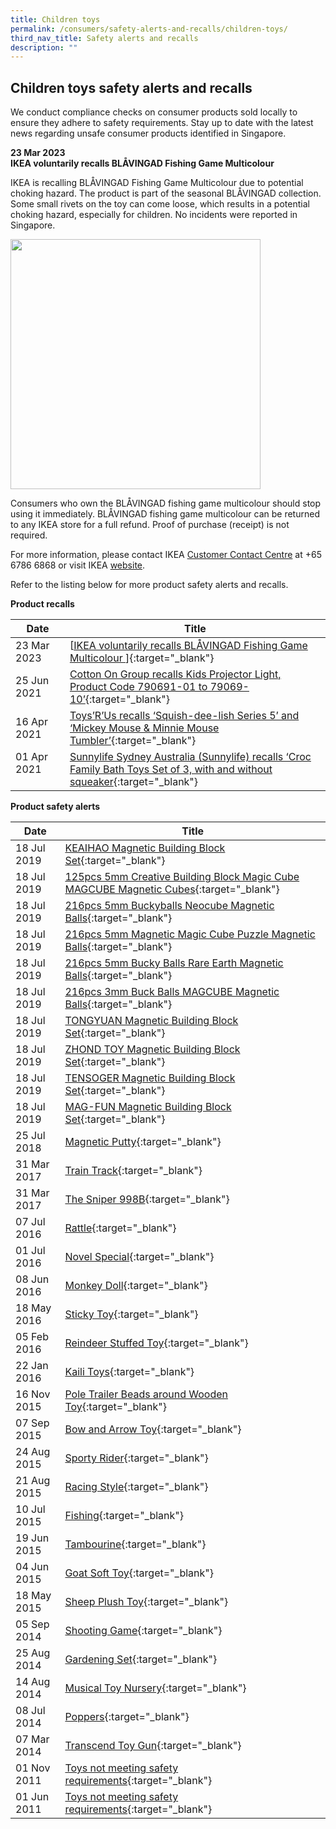 ```yaml
---
title: Children toys
permalink: /consumers/safety-alerts-and-recalls/children-toys/
third_nav_title: Safety alerts and recalls
description: ""
---
```

## Children toys safety alerts and recalls
We conduct compliance checks on consumer products sold locally to ensure they adhere to safety requirements. Stay up to date with the latest news regarding unsafe consumer products identified in Singapore.

**23 Mar 2023**<br>
**IKEA voluntarily recalls BLÅVINGAD Fishing Game Multicolour**<br>

IKEA is recalling BLÅVINGAD Fishing Game Multicolour due to potential choking hazard. The product is part of the seasonal BLÅVINGAD collection. Some small rivets on the toy can come loose, which results in a potential choking hazard, especially for children. No incidents were reported in Singapore.

<img src="/images/product-safety-alerts-and-recalls/children-toys/BLÅVINGAD%20Fishing%20Game%20Multicolour.png" style="width:400px;height:400;"><br>

Consumers who own the BLÅVINGAD fishing game multicolour should stop using it immediately. BLÅVINGAD fishing game multicolour can be returned to any IKEA store for a full refund. Proof of purchase (receipt) is not required. 

For more information, please contact IKEA [Customer Contact Centre](https://www.ikea.com/sg/en/customer-service/contact-us/) at +65 6786 6868 or visit IKEA [website](https://www.ikea.com/sg/en/newsroom/range-news/ikea-is-recalling-blavingad-fishing-game-multicolour-due-to-potential-choking-hazard-pub19153910).  


Refer to the listing below for more product safety alerts and recalls.

**Product recalls** 

|Date|Title|
|---|---|
|23 Mar 2023|[[IKEA voluntarily recalls BLÅVINGAD Fishing Game Multicolour ](/files/product-safety-alerts-and-recalls/children-toys/children-toys-alert-2023-03-23-IKEA-%20Fishing-Game.pdf)]{:target="_blank"}|
|25 Jun 2021|[Cotton On Group recalls Kids Projector Light, Product Code 790691-01 to 79069-10’](/files/product-safety-alerts-and-recalls/children-toys/children-toys-recall-2021-06-25-cotton-on-group-recalls-kids-projector-light.pdf){:target="_blank"}|
|16 Apr 2021|[Toys’R’Us recalls ‘Squish-dee-lish Series 5’ and ‘Mickey Mouse & Minnie Mouse Tumbler’](/files/product-safety-alerts-and-recalls/children-toys/children-toys-recall-2021-04-16-toysrus-recalls-squish-dee-lish-and-mickey-mouse-tumbler.pdf){:target="_blank"}|
|01 Apr 2021 &nbsp; &nbsp; &nbsp; &nbsp; &nbsp; &nbsp; |[Sunnylife Sydney Australia (Sunnylife) recalls ‘Croc Family Bath Toys Set of 3, with and without squeaker](/files/product-safety-alerts-and-recalls/children-toys/children-toys-recall-2021-04-01-sunnylife-sydney-australia-sunnylife-recalls-croc-family-bath-toys-set-of-3-with-and-without-squeaker.pdf){:target="_blank"}|

**Product safety alerts**

|Date|Title|
|---|---|
|18 Jul 2019|[KEAIHAO Magnetic Building Block Set](/files/product-safety-alerts-and-recalls/children-toys/children-toys-alert-2019-07-18-keaihao-magnetic-building-block-set.pdf){:target="_blank"}|
|18 Jul 2019|[125pcs 5mm Creative Building Block Magic Cube MAGCUBE Magnetic Cubes](/files/product-safety-alerts-and-recalls/children-toys/children-toys-alert-2019-07-18-125pcs-5mm-creative-building-block-magic-cube-magcube-magnetic-cubes.pdf){:target="_blank"}|
|18 Jul 2019|[216pcs 5mm Buckyballs Neocube Magnetic Balls](/files/product-safety-alerts-and-recalls/children-toys/children-toys-alert-2019-07-18-216pcs-5mm-buckyballs-neocube-magnetic-balls.pdf){:target="_blank"}|
|18 Jul 2019|[216pcs 5mm Magnetic Magic Cube Puzzle Magnetic Balls](/files/product-safety-alerts-and-recalls/children-toys/children-toys-alert-2019-07-18-216pcs-5mm-magnetic-magic-cube-puzzle-magnetic-balls.pdf){:target="_blank"}|
|18 Jul 2019|[216pcs 5mm Bucky Balls Rare Earth Magnetic Balls](/files/product-safety-alerts-and-recalls/children-toys/children-toys-alert-2019-07-18-216pcs-5mm-bucky-balls-rare-earth-magnetic-balls.pdf){:target="_blank"}|
|18 Jul 2019|[216pcs 3mm Buck Balls MAGCUBE Magnetic Balls](/files/product-safety-alerts-and-recalls/children-toys/children-toys-alert-2019-07-18-216pcs-3mm-buck-balls-magcube-magnetic-balls.pdf){:target="_blank"}|
|18 Jul 2019|[TONGYUAN Magnetic Building Block Set](/files/product-safety-alerts-and-recalls/children-toys/children-toys-alert-2019-07-18-tongyuan-magnetic-building-block-set.pdf){:target="_blank"}|
|18 Jul 2019|[ZHOND TOY Magnetic Building Block Set](/files/product-safety-alerts-and-recalls/children-toys/children-toys-alert-2019-07-18-zhond-toy-magnetic-building-block-set.pdf){:target="_blank"}|
|18 Jul 2019|[TENSOGER Magnetic Building Block Set](/files/product-safety-alerts-and-recalls/children-toys/children-toys-alert-2019-07-18-tensoger-magnetic-building-block-set.pdf){:target="_blank"}|
|18 Jul 2019|[MAG-FUN Magnetic Building Block Set](/files/product-safety-alerts-and-recalls/children-toys/children-toys-alert-2019-07-18-mag-fun-magnetic-building-block-set.pdf){:target="_blank"}|
|25 Jul 2018|[Magnetic Putty](/files/product-safety-alerts-and-recalls/children-toys/children-toys-alert-2018-07-25-magnetic-putty.pdf){:target="_blank"}|
|31 Mar 2017|[Train Track](/files/product-safety-alerts-and-recalls/children-toys/children-toys-alert-2017-03-31-train-track.pdf){:target="_blank"}|
|31 Mar 2017|[The Sniper 998B](/files/product-safety-alerts-and-recalls/children-toys/children-toys-alert-2017-03-31-the-sniper-998b.pdf){:target="_blank"}|
|07 Jul 2016|[Rattle](/files/product-safety-alerts-and-recalls/children-toys/children-toys-alert-2016-07-07-rattle.pdf){:target="_blank"}|
|01 Jul 2016|[Novel Special](/files/product-safety-alerts-and-recalls/children-toys/children-toys-alert-2016-07-01-novel-special.pdf){:target="_blank"}|
|08 Jun 2016|[Monkey Doll](/files/product-safety-alerts-and-recalls/children-toys/children-toys-alert-2016-06-08-monkey-doll.pdf){:target="_blank"}|
|18 May 2016|[Sticky Toy](/files/product-safety-alerts-and-recalls/children-toys/children-toys-alert-2016-05-18-sticky-toy.pdf){:target="_blank"}|
|05 Feb 2016|[Reindeer Stuffed Toy](/files/product-safety-alerts-and-recalls/children-toys/children-toys-alert-2016-02-05-reindeer-stuffed-toy.pdf){:target="_blank"}|
|22 Jan 2016|[Kaili Toys](/files/product-safety-alerts-and-recalls/children-toys/children-toys-alert-2016-01-22-kaili-toys.pdf){:target="_blank"}|
|16 Nov 2015|[Pole Trailer Beads around Wooden Toy](/files/product-safety-alerts-and-recalls/children-toys/children-toys-alert-2016-11-16-pole-trailer-beads-around-wooden-toy.pdf){:target="_blank"}|
|07 Sep 2015|[Bow and Arrow Toy](/files/product-safety-alerts-and-recalls/children-toys/children-toys-alert-2015-09-07-bow-and-arrow-toy.pdf){:target="_blank"}|
|24 Aug 2015|[Sporty Rider](/files/product-safety-alerts-and-recalls/children-toys/children-toys-alert-2015-08-24-sporty-rider.pdf){:target="_blank"}|
|21 Aug 2015|[Racing Style](/files/product-safety-alerts-and-recalls/children-toys/children-toys-alert-2015-08-21-racing-style.pdf){:target="_blank"}|
|10 Jul 2015|[Fishing](/files/product-safety-alerts-and-recalls/children-toys/children-toys-alert-2015-07-10-fishing.pdf){:target="_blank"}|
|19 Jun 2015|[Tambourine](/files/product-safety-alerts-and-recalls/children-toys/children-toys-alert-2015-06-19-tambourine.pdf){:target="_blank"}|
|04 Jun 2015|[Goat Soft Toy](/files/product-safety-alerts-and-recalls/children-toys/children-toys-alert-2015-06-04-goat-soft-toy.pdf){:target="_blank"}|
|18 May 2015|[Sheep Plush Toy](/files/product-safety-alerts-and-recalls/children-toys/children-toys-alert-2015-05-18-sheep-plush-toy.pdf){:target="_blank"}|
|05 Sep 2014|[Shooting Game](/files/product-safety-alerts-and-recalls/children-toys/children-toys-alert-2014-09-05-shooting-game.pdf){:target="_blank"}|
|25 Aug 2014|[Gardening Set](/files/product-safety-alerts-and-recalls/children-toys/children-toys-alert-2014-08-25-gardening-set.pdf){:target="_blank"}|
|14 Aug 2014|[Musical Toy Nursery](/files/product-safety-alerts-and-recalls/children-toys/children-toys-alert-2014-08-14-musical-toy-nursery.pdf){:target="_blank"}|
|08 Jul 2014|[Poppers](/files/product-safety-alerts-and-recalls/children-toys/children-toys-alert-2014-07-08-poppers.pdf){:target="_blank"}|
|07 Mar 2014|[Transcend Toy Gun](/files/product-safety-alerts-and-recalls/children-toys/children-toys-alert-2014-03-07-transcend-toy-gun.pdf){:target="_blank"}|
|01 Nov 2011|[Toys not meeting safety requirements](/files/product-safety-alerts-and-recalls/children-toys/children-toys-alert-2011-11-01-toys-not-meeting-safety-requirements.pdf){:target="_blank"}|
|01 Jun 2011|[Toys not meeting safety requirements](/files/product-safety-alerts-and-recalls/children-toys/children-toys-alert-2011-06-01-toys-not-meeting-safety-requirements2.pdf){:target="_blank"}|